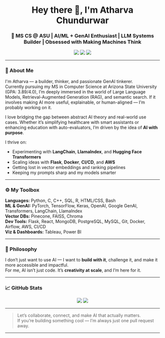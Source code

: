 <h1 align="center">Hey there 👋, I'm Atharva Chundurwar</h1>
<h3 align="center">🧠 MS CS @ ASU | AI/ML + GenAI Enthusiast | LLM Systems Builder | Obsessed with Making Machines Think</h3>

<p align="center">
  <a href="mailto:atharvachundurwar841@gmail.com"><img src="https://img.shields.io/badge/Gmail-D14836?style=flat&logo=gmail&logoColor=white" /></a>
  <a href="https://www.linkedin.com/in/atharva-chundurwar-7080a31b7/"><img src="https://img.shields.io/badge/LinkedIn-0077B5?style=flat&logo=linkedin&logoColor=white" /></a>
  <a href="https://github.com/AtharvaBOT7"><img src="https://img.shields.io/badge/GitHub-181717?style=flat&logo=github&logoColor=white" /></a>
</p>

---

### 🧬 About Me

I'm Atharva — a builder, thinker, and passionate GenAI tinkerer.  
Currently pursuing my MS in Computer Science at Arizona State University (GPA: 3.89/4.0), I’m deeply immersed in the world of Large Language Models, Retrieval-Augmented Generation (RAG), and semantic search. If it involves making AI more useful, explainable, or human-aligned — I’m probably working on it.

I love bridging the gap between abstract AI theory and real-world use cases. Whether it’s simplifying healthcare with smart assistants or enhancing education with auto-evaluators, I’m driven by the idea of **AI with purpose**.

I thrive on:
- Experimenting with **LangChain**, **LlamaIndex**, and **Hugging Face Transformers**
- Scaling ideas with **Flask**, **Docker**, **CI/CD**, and **AWS**
- Getting lost in vector embeddings and ranking pipelines
- Keeping my prompts sharp and my models smarter

---

### ⚙️ My Toolbox

**Languages:** Python, C, C++, SQL, R, HTML/CSS, Bash  
**ML & GenAI:** PyTorch, TensorFlow, Keras, OpenAI, Google GenAI, Transformers, LangChain, LlamaIndex  
**Vector DBs:** Pinecone, FAISS, Chroma  
**Dev Tools:** Flask, React, MongoDB, PostgreSQL, MySQL, Git, Docker, Airflow, AWS, CI/CD  
**Viz & Dashboards:** Tableau, Power BI  

---

### 📌 Philosophy

I don’t just want to use AI — I want to **build with it**, challenge it, and make it more accessible and impactful.  
For me, AI isn’t just code. It’s **creativity at scale**, and I’m here for it.

---

### 📈 GitHub Stats

<p align="center">
  <img src="https://github-readme-stats.vercel.app/api?username=AtharvaBOT7&show_icons=true&theme=tokyonight" />
  <img src="https://github-readme-stats.vercel.app/api/top-langs/?username=AtharvaBOT7&layout=compact&theme=tokyonight" />
</p>

---

> Let’s collaborate, connect, and make AI that actually matters.  
If you’re building something cool — I’m always just one pull request away.

---
